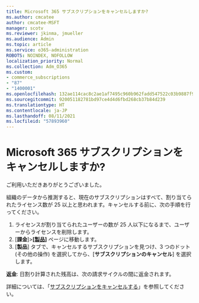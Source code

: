 ```yaml
---
title: Microsoft 365 サブスクリプションをキャンセルしますか?
ms.author: cmcatee
author: cmcatee-MSFT
manager: scotv
ms.reviewer: jkinma, jmueller
ms.audience: Admin
ms.topic: article
ms.service: o365-administration
ROBOTS: NOINDEX, NOFOLLOW
localization_priority: Normal
ms.collection: Adm_O365
ms.custom:
- commerce_subscriptions
- "87"
- "1400001"
ms.openlocfilehash: 132ae114cac8c2ae1af7495c960b962fadd547522c03b9887f9bde481fff4bba
ms.sourcegitcommit: 920051182781bd97ce4d4d6fbd268cb37b84d239
ms.translationtype: HT
ms.contentlocale: ja-JP
ms.lasthandoff: 08/11/2021
ms.locfileid: "57893960"
---
```

# <a name="canceling-your-microsoft-365-subscription"></a>Microsoft 365 サブスクリプションをキャンセルしますか?

ご利用いただきありがとうございました。
  
組織のデータから推測すると、現在のサブスクリプションはすべて、割り当てられたライセンス数が 25 以上と思われます。キャンセルする前に、次の手順を行ってください。

1. ライセンスが割り当てられたユーザーの数が 25 人以下になるまで、ユーザーからライセンスを削除します。
2. [**課金**]\>**[[製品](https://go.microsoft.com/fwlink/p/?linkid=842054)]** ページに移動します。
3. [**製品**] タブで、キャンセルするサブスクリプションを見つけ、3 つのドット (その他の操作) を選択してから、[**サブスクリプションのキャンセル**] を選択します。

**返金**: 日割り計算された残高は、次の請求サイクルの間に返金されます。

詳細については、「[サブスクリプションをキャンセルする](https://docs.microsoft.com/microsoft-365/commerce/subscriptions/cancel-your-subscription)」を参照してください。